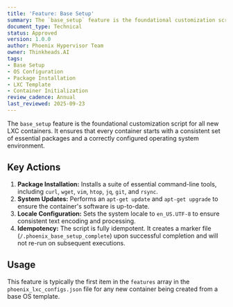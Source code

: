 ```yaml
---
title: 'Feature: Base Setup'
summary: The `base_setup` feature is the foundational customization script for all new LXC containers.
document_type: Technical
status: Approved
version: 1.0.0
author: Phoenix Hypervisor Team
owner: Thinkheads.AI
tags:
- Base Setup
- OS Configuration
- Package Installation
- LXC Template
- Container Initialization
review_cadence: Annual
last_reviewed: 2025-09-23
---
```

The `base_setup` feature is the foundational customization script for all new LXC containers. It ensures that every container starts with a consistent set of essential packages and a correctly configured operating system environment.

## Key Actions

1.  **Package Installation:** Installs a suite of essential command-line tools, including `curl`, `wget`, `vim`, `htop`, `jq`, `git`, and `rsync`.
2.  **System Updates:** Performs an `apt-get update` and `apt-get upgrade` to ensure the container's software is up-to-date.
3.  **Locale Configuration:** Sets the system locale to `en_US.UTF-8` to ensure consistent text encoding and processing.
4.  **Idempotency:** The script is fully idempotent. It creates a marker file (`/.phoenix_base_setup_complete`) upon successful completion and will not re-run on subsequent executions.

## Usage

This feature is typically the first item in the `features` array in the `phoenix_lxc_configs.json` file for any new container being created from a base OS template.
